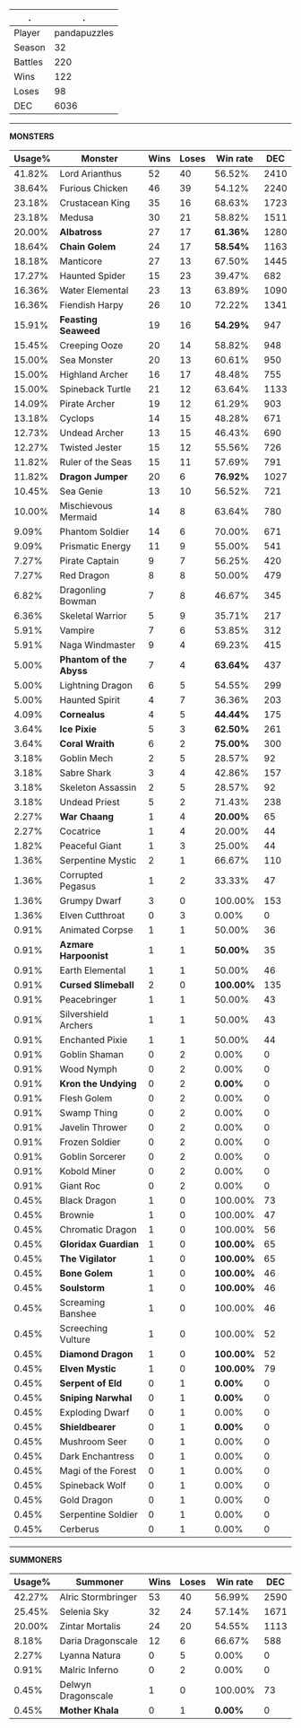 .|.
|-|-
Player|pandapuzzles
Season|32
Battles|220
Wins|122
Loses|98
DEC|6036

---
**MONSTERS**

Usage%|Monster|Wins|Loses|Win rate|DEC|
-|-|-|-|-|-|
41.82%|Lord Arianthus|52|40|56.52%|2410|
38.64%|Furious Chicken|46|39|54.12%|2240|
23.18%|Crustacean King|35|16|68.63%|1723|
23.18%|Medusa|30|21|58.82%|1511|
20.00%|**Albatross**|27|17|**61.36%**|1280|
18.64%|**Chain Golem**|24|17|**58.54%**|1163|
18.18%|Manticore|27|13|67.50%|1445|
17.27%|Haunted Spider|15|23|39.47%|682|
16.36%|Water Elemental|23|13|63.89%|1090|
16.36%|Fiendish Harpy|26|10|72.22%|1341|
15.91%|**Feasting Seaweed**|19|16|**54.29%**|947|
15.45%|Creeping Ooze|20|14|58.82%|948|
15.00%|Sea Monster|20|13|60.61%|950|
15.00%|Highland Archer|16|17|48.48%|755|
15.00%|Spineback Turtle|21|12|63.64%|1133|
14.09%|Pirate Archer|19|12|61.29%|903|
13.18%|Cyclops|14|15|48.28%|671|
12.73%|Undead Archer|13|15|46.43%|690|
12.27%|Twisted Jester|15|12|55.56%|726|
11.82%|Ruler of the Seas|15|11|57.69%|791|
11.82%|**Dragon Jumper**|20|6|**76.92%**|1027|
10.45%|Sea Genie|13|10|56.52%|721|
10.00%|Mischievous Mermaid|14|8|63.64%|780|
9.09%|Phantom Soldier|14|6|70.00%|671|
9.09%|Prismatic Energy|11|9|55.00%|541|
7.27%|Pirate Captain|9|7|56.25%|420|
7.27%|Red Dragon|8|8|50.00%|479|
6.82%|Dragonling Bowman|7|8|46.67%|345|
6.36%|Skeletal Warrior|5|9|35.71%|217|
5.91%|Vampire|7|6|53.85%|312|
5.91%|Naga Windmaster|9|4|69.23%|415|
5.00%|**Phantom of the Abyss**|7|4|**63.64%**|437|
5.00%|Lightning Dragon|6|5|54.55%|299|
5.00%|Haunted Spirit|4|7|36.36%|203|
4.09%|**Cornealus**|4|5|**44.44%**|175|
3.64%|**Ice Pixie**|5|3|**62.50%**|261|
3.64%|**Coral Wraith**|6|2|**75.00%**|300|
3.18%|Goblin Mech|2|5|28.57%|92|
3.18%|Sabre Shark|3|4|42.86%|157|
3.18%|Skeleton Assassin|2|5|28.57%|92|
3.18%|Undead Priest|5|2|71.43%|238|
2.27%|**War Chaang**|1|4|**20.00%**|65|
2.27%|Cocatrice|1|4|20.00%|44|
1.82%|Peaceful Giant|1|3|25.00%|44|
1.36%|Serpentine Mystic|2|1|66.67%|110|
1.36%|Corrupted Pegasus|1|2|33.33%|47|
1.36%|Grumpy Dwarf|3|0|100.00%|153|
1.36%|Elven Cutthroat|0|3|0.00%|0|
0.91%|Animated Corpse|1|1|50.00%|36|
0.91%|**Azmare Harpoonist**|1|1|**50.00%**|35|
0.91%|Earth Elemental|1|1|50.00%|46|
0.91%|**Cursed Slimeball**|2|0|**100.00%**|135|
0.91%|Peacebringer|1|1|50.00%|43|
0.91%|Silvershield Archers|1|1|50.00%|43|
0.91%|Enchanted Pixie|1|1|50.00%|44|
0.91%|Goblin Shaman|0|2|0.00%|0|
0.91%|Wood Nymph|0|2|0.00%|0|
0.91%|**Kron the Undying**|0|2|**0.00%**|0|
0.91%|Flesh Golem|0|2|0.00%|0|
0.91%|Swamp Thing|0|2|0.00%|0|
0.91%|Javelin Thrower|0|2|0.00%|0|
0.91%|Frozen Soldier|0|2|0.00%|0|
0.91%|Goblin Sorcerer|0|2|0.00%|0|
0.91%|Kobold Miner|0|2|0.00%|0|
0.91%|Giant Roc|0|2|0.00%|0|
0.45%|Black Dragon|1|0|100.00%|73|
0.45%|Brownie|1|0|100.00%|47|
0.45%|Chromatic Dragon|1|0|100.00%|56|
0.45%|**Gloridax Guardian**|1|0|**100.00%**|65|
0.45%|**The Vigilator**|1|0|**100.00%**|65|
0.45%|**Bone Golem**|1|0|**100.00%**|46|
0.45%|**Soulstorm**|1|0|**100.00%**|46|
0.45%|Screaming Banshee|1|0|100.00%|46|
0.45%|Screeching Vulture|1|0|100.00%|52|
0.45%|**Diamond Dragon**|1|0|**100.00%**|52|
0.45%|**Elven Mystic**|1|0|**100.00%**|79|
0.45%|**Serpent of Eld**|0|1|**0.00%**|0|
0.45%|**Sniping Narwhal**|0|1|**0.00%**|0|
0.45%|Exploding Dwarf|0|1|0.00%|0|
0.45%|**Shieldbearer**|0|1|**0.00%**|0|
0.45%|Mushroom Seer|0|1|0.00%|0|
0.45%|Dark Enchantress|0|1|0.00%|0|
0.45%|Magi of the Forest|0|1|0.00%|0|
0.45%|Spineback Wolf|0|1|0.00%|0|
0.45%|Gold Dragon|0|1|0.00%|0|
0.45%|Serpentine Soldier|0|1|0.00%|0|
0.45%|Cerberus|0|1|0.00%|0|

---
**SUMMONERS**

Usage%|Summoner|Wins|Loses|Win rate|DEC|
-|-|-|-|-|-|
42.27%|Alric Stormbringer|53|40|56.99%|2590|
25.45%|Selenia Sky|32|24|57.14%|1671|
20.00%|Zintar Mortalis|24|20|54.55%|1113|
8.18%|Daria Dragonscale|12|6|66.67%|588|
2.27%|Lyanna Natura|0|5|0.00%|0|
0.91%|Malric Inferno|0|2|0.00%|0|
0.45%|Delwyn Dragonscale|1|0|100.00%|73|
0.45%|**Mother Khala**|0|1|**0.00%**|0|
